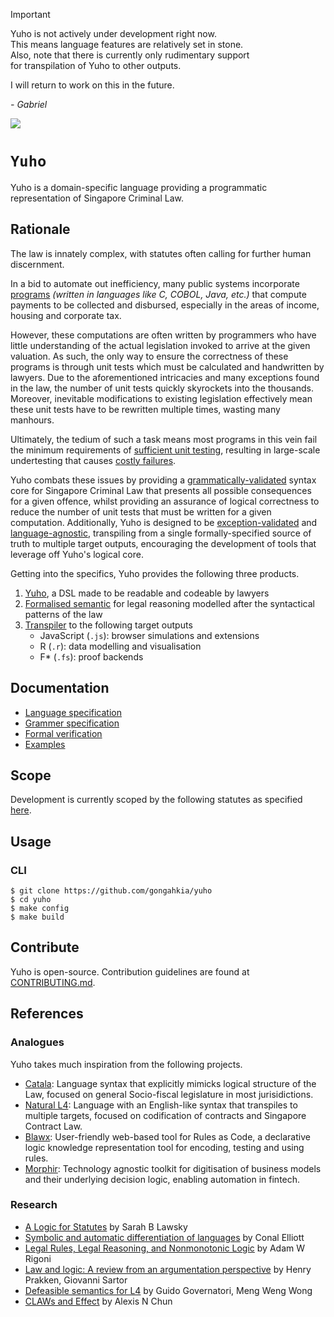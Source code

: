 > [!IMPORTANT]  
> Yuho is not actively under development right now.  
> This means language features are relatively set in stone.  
> Also, note that there is currently only rudimentary support  
> for transpilation of Yuho to other outputs.  
> 
> I will return to work on this in the future.  
> 
> *\- Gabriel* 

![](https://img.shields.io/badge/yuho_1.0-passing-green)

# `Yuho`

Yuho is a domain-specific language providing a programmatic representation of Singapore Criminal Law.

## Rationale

The law is innately complex, with statutes often calling for further human discernment. 

In a bid to automate out inefficiency, many public systems incorporate [programs](https://youtu.be/jmHwAh_-IOU?si=f4DlP7pklN424kCw) *(written in languages like C, COBOL, Java, etc.)* that compute payments to be collected and disbursed, especially in the areas of income, housing and corporate tax. 

However, these computations are often written by programmers who have little understanding of the actual legislation invoked to arrive at the given valuation. As such, the only way to ensure the correctness of these programs is through unit tests which must be calculated and handwritten by lawyers. Due to the aforementioned intricacies and many exceptions found in the law, the number of unit tests quickly skyrockets into the thousands. Moreover, inevitable modifications to existing legislation effectively mean these unit tests have to be rewritten multiple times, wasting many manhours. 

Ultimately, the tedium of such a task means most programs in this vein fail the minimum requirements of [sufficient unit testing](https://daedtech.com/unit-testing-enough/), resulting in large-scale undertesting that causes [costly failures](https://inria.hal.science/hal-02936606v1/document).

Yuho combats these issues by providing a [grammatically-validated](https://www.usna.edu/Users/cs/wcbrown/courses/F19SI413/lec/l07/lec.html) syntax core for Singapore Criminal Law that presents all possible consequences for a given offence, whilst providing an assurance of logical correctness to reduce the number of unit tests that must be written for a given computation. Additionally, Yuho is designed to be [exception-validated](https://www.reddit.com/r/learnjavascript/comments/y6663u/difference_between_input_validation_and_exception/) and [language-agnostic](https://softwareengineering.stackexchange.com/questions/28484/what-is-language-agnosticism-and-why-is-it-called-that), transpiling from a single formally-specified source of truth to multiple target outputs, encouraging the development of tools that leverage off Yuho's logical core.

Getting into the specifics, Yuho provides the following three products.

1. [Yuho](doc/syntax.md), a DSL made to be readable and codeable by lawyers
2. [Formalised semantic](tests/) for legal reasoning modelled after the syntactical patterns of the law
3. [Transpiler](src/secondary/) to the following target outputs 
    * JavaScript (`.js`): browser simulations and extensions
    * R (`.r`): data modelling and visualisation
    * F* (`.fs`): proof backends

## Documentation

* [Language specification](doc/syntax.md)
* [Grammer specification](grammer/)
* [Formal verification](tests/)
* [Examples](example/)

## Scope

Development is currently scoped by the following statutes as specified [here](doc/scope.md). 

## Usage

### CLI 

```console
$ git clone https://github.com/gongahkia/yuho
$ cd yuho  
$ make config
$ make build
```

## Contribute

Yuho is open-source. Contribution guidelines are found at [CONTRIBUTING.md](admin/CONTRIBUTING.md).

## References

### Analogues

Yuho takes much inspiration from the following projects.

* [Catala](https://github.com/CatalaLang): Language syntax that explicitly mimicks logical structure of the Law, focused on general Socio-fiscal legislature in most jurisidictions.
* [Natural L4](https://github.com/smucclaw/dsl): Language with an English-like syntax that transpiles to multiple targets, focused on codification of contracts and Singapore Contract Law.
* [Blawx](https://github.com/Lexpedite/blawx): User-friendly web-based tool for Rules as Code, a declarative logic knowledge representation tool for encoding, testing and using rules.
* [Morphir](https://github.com/finos/morphir): Technology agnostic toolkit for digitisation of business models and their underlying decision logic, enabling automation in fintech.

### Research

* [A Logic for Statutes](https://papers.ssrn.com/sol3/papers.cfm?abstract_id=3088206) by Sarah B Lawsky
* [Symbolic and automatic differentiation of languages](https://dl.acm.org/doi/10.1145/3473583) by Conal Elliott
* [Legal Rules, Legal Reasoning, and Nonmonotonic Logic](https://philpapers.org/rec/RIGLRL-2) by Adam W Rigoni
* [Law and logic: A review from an argumentation perspective](https://www.sciencedirect.com/science/article/pii/S0004370215000910) by Henry Prakken, Giovanni Sartor
* [Defeasible semantics for L4](https://ink.library.smu.edu.sg/cclaw/5/) by Guido Governatori, Meng Weng Wong
* [CLAWs and Effect](https://www.lawsociety.org.sg/publication/claws-and-effect/) by Alexis N Chun
